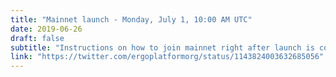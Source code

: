 ```yaml
---
title: "Mainnet launch - Monday, July 1, 10:00 AM UTC"
date: 2019-06-26
draft: false
subtitle: "Instructions on how to join mainnet right after launch is coming shortly."
link: "https://twitter.com/ergoplatformorg/status/1143824003632685056"
---
```

